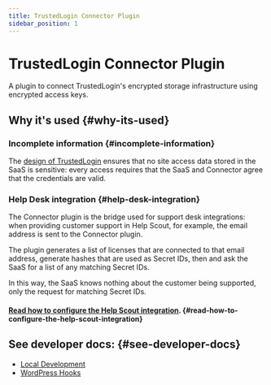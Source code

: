 ```yaml
---
title: TrustedLogin Connector Plugin
sidebar_position: 1
---
```

# TrustedLogin Connector Plugin

A plugin to connect TrustedLogin's encrypted storage infrastructure using encrypted access keys.

## Why it's used {#why-its-used}

### Incomplete information {#incomplete-information}

The [design of TrustedLogin](/flows) ensures that no site access data stored in the SaaS is sensitive: every access requires that the SaaS and Connector agree that the credentials are valid.

### Help Desk integration {#help-desk-integration}

The Connector plugin is the bridge used for support desk integrations: when providing customer support in Help Scout, for example, the email address is sent to the Connector plugin.

The plugin generates a list of licenses that are connected to that email address, generate hashes that are used as Secret IDs, then and ask the SaaS for a list of any matching Secret IDs.

In this way, the SaaS knows nothing about the customer being supported, only the request for matching Secret IDs.

#### [Read how to configure the Help Scout integration](./help-scout). {#read-how-to-configure-the-help-scout-integration}

## See developer docs: {#see-developer-docs}

- [Local Development](./development)
- [WordPress Hooks](./hooks)
